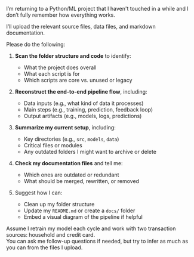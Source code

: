 I’m returning to a Python/ML project that I haven't touched in a while and I don’t fully remember how everything works.  

I’ll upload the relevant source files, data files, and markdown documentation.  

Please do the following:

1. **Scan the folder structure and code** to identify:
    - What the project does overall
    - What each script is for
    - Which scripts are core vs. unused or legacy

2. **Reconstruct the end-to-end pipeline flow**, including:
    - Data inputs (e.g., what kind of data it processes)
    - Main steps (e.g., training, prediction, feedback loop)
    - Output artifacts (e.g., models, logs, predictions)

3. **Summarize my current setup**, including:
    - Key directories (e.g., `src`, `models`, `data`)
    - Critical files or modules
    - Any outdated folders I might want to archive or delete

4. **Check my documentation files** and tell me:
    - Which ones are outdated or redundant
    - What should be merged, rewritten, or removed

5. Suggest how I can:
    - Clean up my folder structure
    - Update my `README.md` or create a `docs/` folder
    - Embed a visual diagram of the pipeline if helpful

Assume I retrain my model each cycle and work with two transaction sources: household and credit card.  
You can ask me follow-up questions if needed, but try to infer as much as you can from the files I upload.